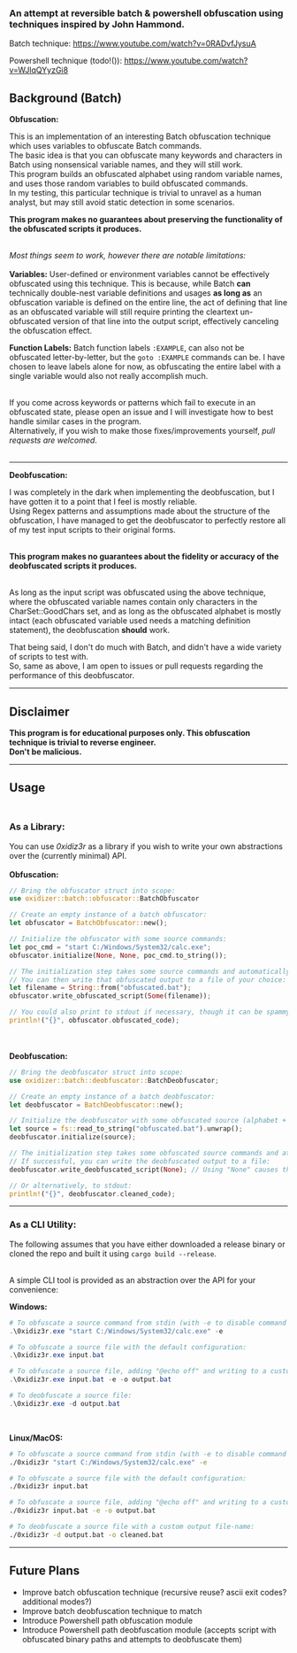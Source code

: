 ### An attempt at reversible batch & powershell obfuscation using techniques inspired by John Hammond.<br>

Batch technique: https://www.youtube.com/watch?v=0RADvfJysuA<br>

Powershell technique (todo!()): https://www.youtube.com/watch?v=WJlqQYyzGi8<br>

## Background (Batch)

**Obfuscation:**<br>

This is an implementation of an interesting Batch obfuscation technique which uses variables to obfuscate Batch commands.<br>
The basic idea is that you can obfuscate many keywords and characters in Batch using nonsensical variable names, and they will still work.<br>
This program builds an obfuscated alphabet using random variable names, and uses those random variables to build obfuscated commands.<br>
In my testing, this particular technique is trivial to unravel as a human analyst, but may still avoid static detection in some scenarios.<br>

**This program makes no guarantees about preserving the functionality of the obfuscated scripts it produces.**<br><br>

*Most things seem to work, however there are notable limitations:*<br><br>
**Variables:** User-defined or environment variables cannot be effectively obfuscated using this technique.
This is because, while Batch **can** technically double-nest variable definitions and usages **as long as** an obfuscation variable is defined on the entire line,
the act of defining that line as an obfuscated variable will still require printing the cleartext un-obfuscated version of that line into the output script, effectively canceling the obfuscation effect.<br>

**Function Labels:** Batch function labels `:EXAMPLE`, can also not be obfuscated letter-by-letter, but the `goto :EXAMPLE` commands can be.
I have chosen to leave labels alone for now, as obfuscating the entire label with a single variable would also not really accomplish much.<br><br>

If you come across keywords or patterns which fail to execute in an obfuscated state, please open an issue and I will investigate how to best handle similar cases in the program.<br>
Alternatively, if you wish to make those fixes/improvements yourself, *pull requests are welcomed*.<br><br>

---

**Deobfuscation:**<br>

I was completely in the dark when implementing the deobfuscation, but I have gotten it to a point that I feel is mostly reliable.<br>
Using Regex patterns and assumptions made about the structure of the obfuscation, I have managed to get the deobfuscator to perfectly restore all of my test input scripts to their original forms.<br><br>

**This program makes no guarantees about the fidelity or accuracy of the deobfuscated scripts it produces.**<br><br>

As long as the input script was obfuscated using the above technique, where the obfuscated variable names contain only characters in the CharSet::GoodChars set, 
and as long as the obfuscated alphabet is mostly intact (each obfuscated variable used needs a matching definition statement), the deobfuscation **should** work.<br>

That being said, I don't do much with Batch, and didn't have a wide variety of scripts to test with.<br>
So, same as above, I am open to issues or pull requests regarding the performance of this deobfuscator.<br>

---


## Disclaimer

**This program is for educational purposes only. This obfuscation technique is trivial to reverse engineer.**<br>
**Don't be malicious.**

---

## Usage <br><br>

### As a Library: <br>

You can use *0xidiz3r* as a library if you wish to write your own abstractions over the (currently minimal) API.<br><br>
**Obfuscation:**<br>
```rust
// Bring the obfuscator struct into scope:
use oxidizer::batch::obfuscator::BatchObfuscator

// Create an empty instance of a batch obfuscator:
let obfuscator = BatchObfuscator::new();

// Initialize the obfuscator with some source commands:
let poc_cmd = "start C:/Windows/System32/calc.exe";
obfuscator.initialize(None, None, poc_cmd.to_string());

// The initialization step takes some source commands and automatically obfuscates them.
// You can then write that obfuscated output to a file of your choice:
let filename = String::from("obfuscated.bat");
obfuscator.write_obfuscated_script(Some(filename));

// You could also print to stdout if necessary, though it can be spammy and copy/pasting might be unreliable:
println!("{}", obfuscator.obfuscated_code);
```
<br><br>
**Deobfuscation:**<br>
```rust
// Bring the deobfuscator struct into scope:
use oxidizer::batch::deobfuscator::BatchDeobfuscator;

// Create an empty instance of a batch deobfuscator:
let deobfuscator = BatchDeobfuscator::new();

// Initialize the deobfuscator with some obfuscated source (alphabet + commands):
let source = fs::read_to_string("obfuscated.bat").unwrap();
deobfuscator.initialize(source);

// The initialization step takes some obfuscated source commands and attempts to deobfuscate them.
// If successful, you can write the deobfuscated output to a file:
deobfuscator.write_deobfuscated_script(None); // Using "None" causes the method to use a default filename: "deobfuscated.bat".

// Or alternatively, to stdout:
println!("{}", deobfuscator.cleaned_code);
```

---

### As a CLI Utility: <br>
The following assumes that you have either downloaded a release binary or cloned the repo and built it using `cargo build --release`.<br><br>

A simple CLI tool is provided as an abstraction over the API for your convenience:<br>

**Windows:**<br>
```powershell
# To obfuscate a source command from stdin (with -e to disable command echoing):
.\0xidiz3r.exe "start C:/Windows/System32/calc.exe" -e

# To obfuscate a source file with the default configuration:
.\0xidiz3r.exe input.bat

# To obfuscate a source file, adding "@echo off" and writing to a custom output file:
.\0xidiz3r.exe input.bat -e -o output.bat

# To deobfuscate a source file:
.\0xidiz3r.exe -d output.bat
```
<br>

**Linux/MacOS:**<br>
```bash
# To obfuscate a source command from stdin (with -e to disable command echoing):
./0xidiz3r "start C:/Windows/System32/calc.exe" -e

# To obfuscate a source file with the default configuration:
./0xidiz3r input.bat

# To obfuscate a source file, adding "@echo off" and writing to a custom output file:
./0xidiz3r input.bat -e -o output.bat

# To deobfuscate a source file with a custom output file-name:
./0xidiz3r -d output.bat -o cleaned.bat
```

---

## Future Plans

- Improve batch obfuscation technique (recursive reuse? ascii exit codes? additional modes?)
- Improve batch deobfuscation technique to match
- Introduce Powershell path obfuscation module
- Introduce Powershell path deobfuscation module (accepts script with obfuscated binary paths and attempts to deobfuscate them)